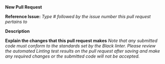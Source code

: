 **New Pull Request**

**Reference Issue:**
_Type # followed by the issue number this pull request pertains to_

**Description**

**Explain the changes that this pull request makes**
_Note that any submitted code must conform to the standards set by the Black linter. Please review the automated Linting test results on the pull request after saving and make any required changes or the submitted code will not be accepted._

